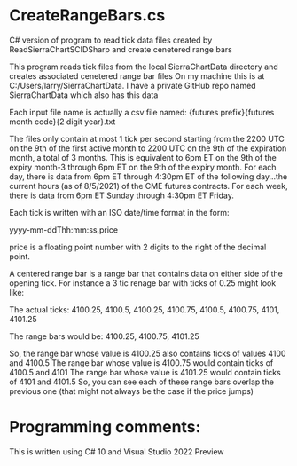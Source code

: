 # CreateRangeBars.cs
C# version of program to read tick data files created by ReadSierraChartSCIDSharp and create cenetered range bars

This program reads tick files from the local SierraChartData directory and creates associated cenetered range bar files
On my machine this is at C:/Users/larry/SierraChartData. I have a private GitHub repo named SierraChartData which also has this data

Each input file name is actually a csv file named: {futures prefix}{futures month code}{2 digit year}.txt

The files only contain at most 1 tick per second starting from the 2200 UTC on the 9th of the first active month to 2200 UTC on the 9th of the expiration month,
a total of 3 months. This is equivalent to 6pm ET on the 9th of the expiry month-3 through 6pm ET on the 9th of the expiry month. For each day, there is data from 6pm ET
through 4:30pm ET of the following day...the current hours (as of 8/5/2021) of the CME futures contracts. For each week, there is data from 6pm ET Sunday through 4:30pm ET Friday.

Each tick is written with an ISO date/time format in the form:

yyyy-mm-ddThh:mm:ss,price

price is a floating point number with 2 digits to the right of the decimal point.

A centered range bar is a range bar that contains data on either side of the opening tick. For instance a 3 tic renage bar with ticks of 0.25
might look like:

The actual ticks:
4100.25, 4100.5, 4100.25, 4100.75, 4100.5, 4100.75, 4101, 4101.25

The range bars would be:
4100.25, 4100.75, 4101.25

So, the range bar whose value is 4100.25 also contains ticks of values 4100 and 4100.5
The range bar whose value is 4100.75 would contain ticks of 4100.5 and 4101
The range bar whose value is 4101.25 would contain ticks of 4101 and 4101.5
So, you can see each of these range bars overlap the previous one (that might not always be the case if the price jumps)

# Programming comments:
This is written using C# 10 and Visual Studio 2022 Preview